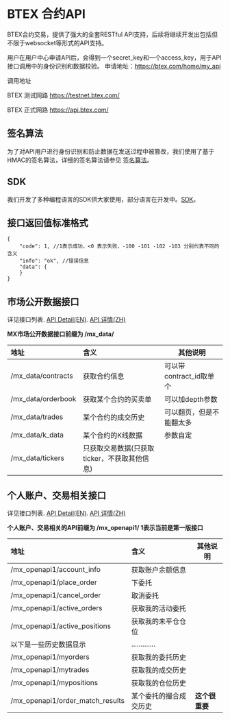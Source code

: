 # BTEX 合约API

BTEX合约交易，提供了强大的全套RESTful API支持，后续将继续开发出包括但不限于websocket等形式的API支持。

用户在用户中心申请API后，会得到一个secret_key和一个access_key，用于API接口调用中的身份识别和数据校验。 申请地址：https://btex.com/home/my_api

调用地址

BTEX 测试网路 https://testnet.btex.com/

BTEX 正式网路 https://api.btex.com/

## 签名算法

为了对API用户进行身份识别和防止数据在发送过程中被篡改，我们使用了基于HMAC的签名算法，详细的签名算法请参见 [签名算法](https://github.com/btex-dev/btex-api-demos/blob/master/btex-mx-api-docs/sign-ZH_CN.md)。

## SDK
我们开发了多种编程语言的SDK供大家使用，部分语言在开发中。[SDK](https://github.com/btex-dev/btex-api-demos/blob/master/btex-mx-api-docs/sdk/)。


## 接口返回值标准格式
``` 
{
	"code": 1, //1表示成功，<0 表示失败，-100 -101 -102 -103 分别代表不同的含义
	"info": "ok", //错误信息
	"data": {
	}
}
```

## 市场公开数据接口

详见接口列表. [API Detail(EN)](https://github.com/btex-dev/btex-api-demos/blob/master/btex-mx-api-docs/RESTful-Api-EN.md). [API 详情(ZH)](https://github.com/btex-dev/btex-api-demos/blob/master/btex-mx-api-docs/RESTful-Api-ZH_CN.md)

**MX市场公开数据接口前缀为 /mx_data/**

|地址|含义|其他说明|
|:----    |:--- |-----   |
|/mx_data/contracts | 获取合约信息 | 可以带contract_id取单个  |
|/mx_data/orderbook |获取某个合约的买卖单  |可以加depth参数    |
|/mx_data/trades     |某个合约的成交历史  |可以翻页，但是不能翻太多    |
|/mx_data/k_data     |某个合约的K线数据  |参数自定    |
|/mx_data/tickers    |只获取交易数据(只获取ticker，不获取其他信息)  |    |

## 个人账户、交易相关接口

详见接口列表. [API Detail(EN)](https://github.com/btex-dev/btex-api-demos/blob/master/btex-mx-api-docs/RESTful-Api-EN.md). [API 详情(ZH)](https://github.com/btex-dev/btex-api-demos/blob/master/btex-mx-api-docs/RESTful-Api-ZH_CN.md)

**个人账户、交易相关的API前缀为 /mx_openapi1/   1表示当前是第一版接口**

|地址|含义|其他说明|
|:----    |:--- |-----   |
|/mx_openapi1/account_info|获取账户余额信息 | |
|/mx_openapi1/place_order| 下委托| |
|/mx_openapi1/cancel_order|取消委托| |
|/mx_openapi1/active_orders| 获取我的活动委托| |
|/mx_openapi1/active_positions| 获取我的未平仓仓位 | |
|以下是一些历史数据显示| .............| |
|/mx_openapi1/myorders| 获取我的委托历史 | |
|/mx_openapi1/mytrades| 获取我的成交历史| |
|/mx_openapi1/mypositions| 获取我的仓位历史| |
|/mx_openapi1/order_match_results| 某个委托的撮合成交历史|  ****这个很重要****|

